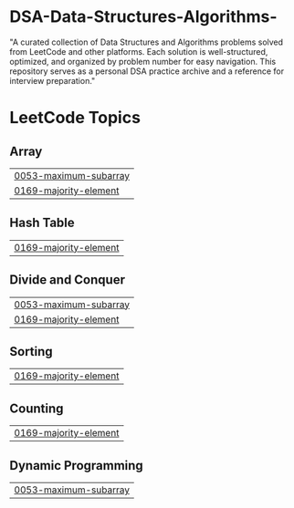 # DSA-Data-Structures-Algorithms-
"A curated collection of Data Structures and Algorithms problems solved from LeetCode and other platforms. Each solution is well-structured, optimized, and organized by problem number for easy navigation. This repository serves as a personal DSA practice archive and a reference for interview preparation."

<!---LeetCode Topics Start-->
# LeetCode Topics
## Array
|  |
| ------- |
| [0053-maximum-subarray](https://github.com/mdfatehulalam/DSA-Data-Structures-Algorithms-/tree/master/0053-maximum-subarray) |
| [0169-majority-element](https://github.com/mdfatehulalam/DSA-Data-Structures-Algorithms-/tree/master/0169-majority-element) |
## Hash Table
|  |
| ------- |
| [0169-majority-element](https://github.com/mdfatehulalam/DSA-Data-Structures-Algorithms-/tree/master/0169-majority-element) |
## Divide and Conquer
|  |
| ------- |
| [0053-maximum-subarray](https://github.com/mdfatehulalam/DSA-Data-Structures-Algorithms-/tree/master/0053-maximum-subarray) |
| [0169-majority-element](https://github.com/mdfatehulalam/DSA-Data-Structures-Algorithms-/tree/master/0169-majority-element) |
## Sorting
|  |
| ------- |
| [0169-majority-element](https://github.com/mdfatehulalam/DSA-Data-Structures-Algorithms-/tree/master/0169-majority-element) |
## Counting
|  |
| ------- |
| [0169-majority-element](https://github.com/mdfatehulalam/DSA-Data-Structures-Algorithms-/tree/master/0169-majority-element) |
## Dynamic Programming
|  |
| ------- |
| [0053-maximum-subarray](https://github.com/mdfatehulalam/DSA-Data-Structures-Algorithms-/tree/master/0053-maximum-subarray) |
<!---LeetCode Topics End-->